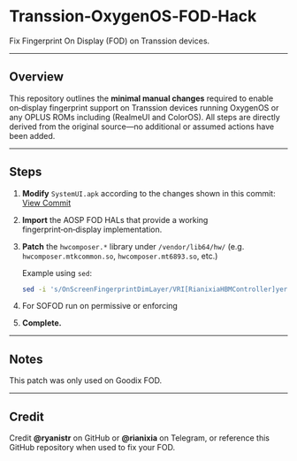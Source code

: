 # Transsion‑OxygenOS‑FOD‑Hack

Fix Fingerprint On Display (FOD) on Transsion devices.

---

## Overview

This repository outlines the **minimal manual changes** required to enable on‑display fingerprint support on Transsion devices running OxygenOS or any OPLUS ROMs including (RealmeUI and ColorOS). All steps are directly derived from the original source—no additional or assumed actions have been added.

---

## Steps

1. **Modify** `SystemUI.apk` according to the changes shown in this commit:
   [View Commit](https://github.com/ryanistr/Transsion-OxygenOS-FOD-Hack/commit/76ba670ac018f1aef14f71d7f9268dd1971fae69#diff-73922a1b928a9ae692c1d51cd3985caa907a1065ae0e7351179f78881bc2cca8)

2. **Import** the AOSP FOD HALs that provide a working fingerprint‑on‑display implementation.

3. **Patch** the `hwcomposer.*` library under `/vendor/lib64/hw/`
   (e.g. `hwcomposer.mtkcommon.so`, `hwcomposer.mt6893.so`, etc.)

   Example using `sed`:

   ```bash
   sed -i 's/OnScreenFingerprintDimLayer/VRI[RianixiaHBMController]yer/g' /vendor/lib64/hw/hwcomposer.*.so
   ```
4. For SOFOD run on permissive or enforcing

5. **Complete.**

---

## Notes

This patch was only used on Goodix FOD.

---

## Credit

Credit **@ryanistr** on GitHub or **@rianixia** on Telegram, or reference this GitHub repository when used to fix your FOD.
